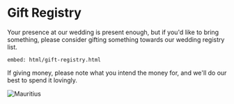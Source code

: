 # Gift Registry

Your presence at our wedding is present enough, but if you'd like to bring something, please consider gifting something towards our wedding registry list.

`embed: html/gift-registry.html`

If giving money, please note what you intend the money for, and we'll do our best to spend it lovingly.

![Mauritius](/images/mauritius.jpg)
